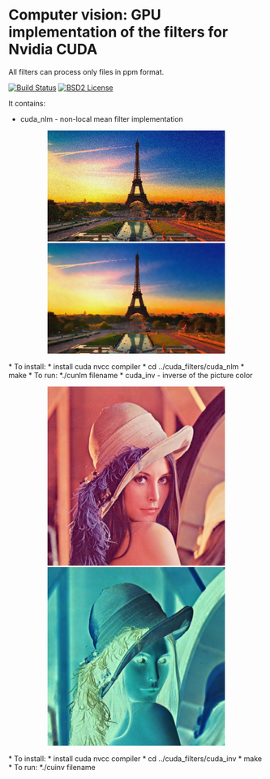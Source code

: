 Computer vision: GPU implementation of the filters for Nvidia CUDA
====================================================
All filters can process only files in ppm format.

[![Build Status](https://travis-ci.org/Dtananaev/cuda_filters.svg?branch=master)](https://travis-ci.org/Dtananaev/cuda_filters)
[![BSD2 License](http://img.shields.io/badge/license-BSD2-brightgreen.svg)](https://github.com/Dtananaev/cuda_filters/blob/master/LICENSE.md) 
     

It contains:

* cuda_nlm - non-local mean filter implementation
<p align="center">
  <img src="https://github.com/Dtananaev/cuda_filters/blob/master/pictures/tower_gaussn.jpg" width="350"/>
  <img src="https://github.com/Dtananaev/cuda_filters/blob/master/pictures/tower_gaussn_cunlm.jpg" width="350"/>
</p>
      * To install:
            * install cuda nvcc compiler
            * cd ../cuda_filters/cuda_nlm
            * make
      * To run:
            *./cunlm filename  <path radius> <window radius> <sigma> 
* cuda_inv - inverse of the picture color
<p align="center">
  <img src="https://github.com/Dtananaev/cuda_filters/blob/master/pictures/lena.jpg" width="350"/>
  <img src="https://github.com/Dtananaev/cuda_filters/blob/master/pictures/lena_inverted.jpg" width="350"/>
</p>
   * To install:
            * install cuda nvcc compiler
            * cd ../cuda_filters/cuda_inv
            * make
      * To run:
            *./cuinv filename
